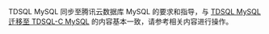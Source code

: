TDSQL MySQL 同步至腾讯云数据库 MySQL 的要求和指导，与 [TDSQL MySQL 迁移至 TDSQL-C MySQL](https://cloud.tencent.com/document/product/571/63736) 的内容基本一致，请参考相关内容进行操作。

